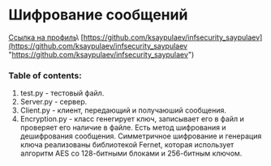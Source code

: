 # Шифрование сообщений

[Ссылка на профиль](https://github.com/ksaypulaev "https://github.com/ksaypulaev")\
[https://github.com/ksaypulaev/infsecurity_saypulaev](https://github.com/ksaypulaev/infsecurity_saypulaev "https://github.com/ksaypulaev/infsecurity_saypulaev")
### Table of contents:
1. test.py - тестовый файл.
2. Server.py - сервер.
3. Client.py - клиент, передающий и получаюший сообщения.
4. Encryption.py - класс генегирует ключ, записывает его в файл и проверяет его наличие в файле. Есть метод шифрования и дешифрования сообщения. Симметричное шифрование и генерация ключа реализованы библиотекой Fernet, которая использует алгоритм AES со 128-битными блоками и 256-битным ключом.